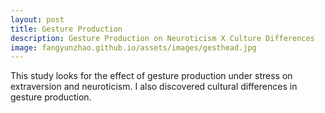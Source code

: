 ```yaml
---
layout: post
title: Gesture Production
description: Gesture Production on Neuroticism X Culture Differences
image: fangyunzhao.github.io/assets/images/gesthead.jpg
---
```


This study looks for the effect of gesture production under stress on extraversion and neuroticism. I also discovered cultural differences in gesture production.
